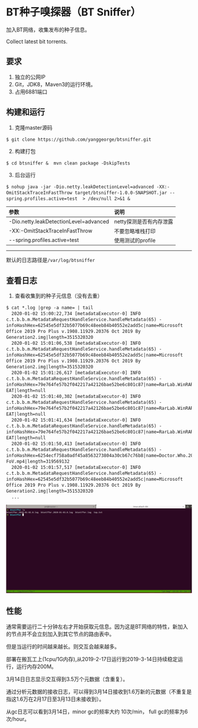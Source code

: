 # BT种子嗅探器（BT Sniffer）

加入BT网络，收集发布的种子信息。

Collect latest bit torrents.

## 要求

1. 独立的公网IP
2. Git，JDK8，Maven3的运行环境。
3. 占用6881端口

## 构建和运行

1. 克隆master源码
```shell
$ git clone https://github.com/yanggeorge/btsniffer.git
```

2. 构建打包
```shell
$ cd btsniffer &  mvn clean package -DskipTests
```

3. 后台运行
```shell
$ nohup java -jar -Dio.netty.leakDetectionLevel=advanced -XX:-OmitStackTraceInFastThrow target/btsniffer-1.0.0-SNAPSHOT.jar --spring.profiles.active=test  > /dev/null 2>&1 &
```


| 参数 | 说明 |
| :------ | :----- |
| -Dio.netty.leakDetectionLevel=advanced | netty探测是否有内存泄露 | 
| -XX:-OmitStackTraceInFastThrow | 不要忽略堆栈打印 |
| --spring.profiles.active=test | 使用测试的profile |
------

默认的日志路径是`/var/log/btsniffer`

## 查看日志

1. 查看收集到的种子元信息（没有去重）

```shell
$ cat *.log |grep -a name= | tail 
  2020-01-02 15:00:22,734 [metadataExecutor-0] INFO  c.t.b.b.m.MetadataRequestHandleService.handleMetadata(65) - infoHashHex=62545e5df32b5077b69c48eeb84b40552e2add5c|name=Microsoft Office 2019 Pro Plus v.1908.11929.20376 Oct 2019 By Generation2.img|length=3515320320
  2020-01-02 15:01:06,538 [metadataExecutor-0] INFO  c.t.b.b.m.MetadataRequestHandleService.handleMetadata(65) - infoHashHex=62545e5df32b5077b69c48eeb84b40552e2add5c|name=Microsoft Office 2019 Pro Plus v.1908.11929.20376 Oct 2019 By Generation2.img|length=3515320320
  2020-01-02 15:01:26,617 [metadataExecutor-0] INFO  c.t.b.b.m.MetadataRequestHandleService.handleMetadata(65) - infoHashHex=79e764fe57b2f042217a42126bae52be6c801c87|name=RarLab.WinRAR.v3.93.Cracked-EAT|length=null
  2020-01-02 15:01:40,302 [metadataExecutor-0] INFO  c.t.b.b.m.MetadataRequestHandleService.handleMetadata(65) - infoHashHex=79e764fe57b2f042217a42126bae52be6c801c87|name=RarLab.WinRAR.v3.93.Cracked-EAT|length=null
  2020-01-02 15:01:41,634 [metadataExecutor-0] INFO  c.t.b.b.m.MetadataRequestHandleService.handleMetadata(65) - infoHashHex=79e764fe57b2f042217a42126bae52be6c801c87|name=RarLab.WinRAR.v3.93.Cracked-EAT|length=null
  2020-01-02 15:01:50,413 [metadataExecutor-0] INFO  c.t.b.b.m.MetadataRequestHandleService.handleMetadata(65) - infoHashHex=6254ecf758a0adf45a8563273804a30cb67c76b8|name=Doctor.Who.2005.7x12.Nightmare.In.Silver.HDTV.x264-FoV.mp4|length=319569132
  2020-01-02 15:01:57,517 [metadataExecutor-0] INFO  c.t.b.b.m.MetadataRequestHandleService.handleMetadata(65) - infoHashHex=62545e5df32b5077b69c48eeb84b40552e2add5c|name=Microsoft Office 2019 Pro Plus v.1908.11929.20376 Oct 2019 By Generation2.img|length=3515320320
  ...
```

![bt-sniffer-show](./doc/show.gif)


## 性能

通常需要运行二十分钟左右才开始获取元信息。因为这是BT网络的特性，新加入的节点并不会立刻加入到其它节点的路由表中。

但是当运行的时间越来越长。则交互会越来越多。

部署在搬瓦工上(1cpu/1G内存),从2019-2-17日运行到2019-3-14日持续稳定运行，运行内存200M。

3月14日日志显示交互得到3.5万个元数据（含重复）。

通过分析元数据的接收日志，可以得到3月14日接收到1.6万新的元数据（不重复是指这1.6万在2月17日至3月13日未接收到）。

从gc日志可以看到3月14日，minor gc的频率大约 10次/min， full gc的频率为6次/hour。
